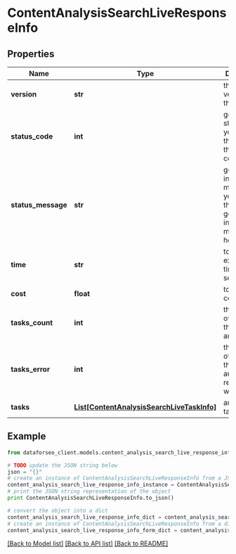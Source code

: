 # ContentAnalysisSearchLiveResponseInfo


## Properties

Name | Type | Description | Notes
------------ | ------------- | ------------- | -------------
**version** | **str** | the current version of the API | [optional] 
**status_code** | **int** | general status code you can find the full list of the response codes here | [optional] 
**status_message** | **str** | general informational message you can find the full list of general informational messages here | [optional] 
**time** | **str** | total execution time, seconds | [optional] 
**cost** | **float** | total tasks cost, USD | [optional] 
**tasks_count** | **int** | the number of tasks in the tasks array | [optional] 
**tasks_error** | **int** | the number of tasks in the tasks array returned with an error | [optional] 
**tasks** | [**List[ContentAnalysisSearchLiveTaskInfo]**](ContentAnalysisSearchLiveTaskInfo.md) | array of tasks | [optional] 

## Example

```python
from dataforseo_client.models.content_analysis_search_live_response_info import ContentAnalysisSearchLiveResponseInfo

# TODO update the JSON string below
json = "{}"
# create an instance of ContentAnalysisSearchLiveResponseInfo from a JSON string
content_analysis_search_live_response_info_instance = ContentAnalysisSearchLiveResponseInfo.from_json(json)
# print the JSON string representation of the object
print ContentAnalysisSearchLiveResponseInfo.to_json()

# convert the object into a dict
content_analysis_search_live_response_info_dict = content_analysis_search_live_response_info_instance.to_dict()
# create an instance of ContentAnalysisSearchLiveResponseInfo from a dict
content_analysis_search_live_response_info_form_dict = content_analysis_search_live_response_info.from_dict(content_analysis_search_live_response_info_dict)
```
[[Back to Model list]](../README.md#documentation-for-models) [[Back to API list]](../README.md#documentation-for-api-endpoints) [[Back to README]](../README.md)


